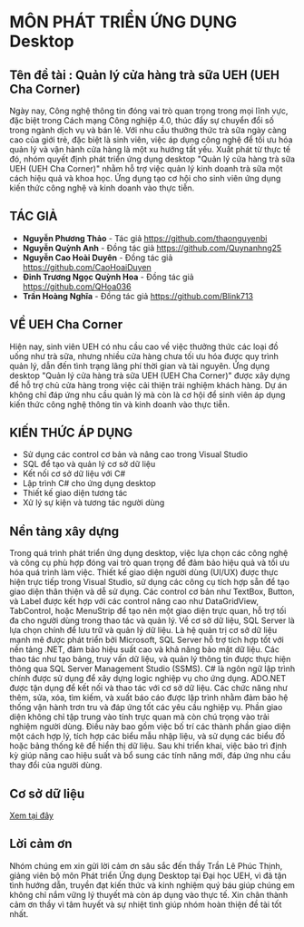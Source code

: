 
# MÔN PHÁT TRIỂN ỨNG DỤNG Desktop

## Tên đề tài : Quản lý cửa hàng trà sữa UEH (UEH Cha Corner)

Ngày nay, Công nghệ thông tin đóng vai trò quan trọng trong mọi lĩnh vực, đặc biệt trong Cách mạng Công nghiệp 4.0, thúc đẩy sự chuyển đổi số trong ngành dịch vụ và bán lẻ. Với nhu cầu thưởng thức trà sữa ngày càng cao của giới trẻ, đặc biệt là sinh viên, việc áp dụng công nghệ để tối ưu hóa quản lý và vận hành cửa hàng là một xu hướng tất yếu. Xuất phát từ thực tế đó, nhóm quyết định phát triển ứng dụng desktop "Quản lý cửa hàng trà sữa UEH (UEH Cha Corner)" nhằm hỗ trợ việc quản lý kinh doanh trà sữa một cách hiệu quả và khoa học. Ứng dụng tạo cơ hội cho sinh viên ứng dụng kiến thức công nghệ và kinh doanh vào thực tiễn.


## TÁC GIẢ

* **Nguyễn Phương Thảo** - Tác giả <https://github.com/thaonguyenbi>
* **Nguyễn Quỳnh Anh** - Đồng tác giả  <https://github.com/Quynanhng25>
* **Nguyễn Cao Hoài Duyên** - Đồng tác giả <https://github.com/CaoHoaiDuyen>
* **Đinh Trương Ngọc Quỳnh Hoa** - Đồng tác giả <https://github.com/QHoa036>
* **Trần Hoàng Nghĩa** - Đồng tác giả <https://github.com/Blink713>

## VỀ UEH Cha Corner

Hiện nay, sinh viên UEH có nhu cầu cao về việc thưởng thức các loại đồ uống như trà sữa, nhưng nhiều cửa hàng chưa tối ưu hóa được quy trình quản lý, dẫn đến tình trạng lãng phí thời gian và tài nguyên. Ứng dụng desktop "Quản lý cửa hàng trà sữa UEH (UEH Cha Corner)" được xây dựng để hỗ trợ chủ cửa hàng trong việc cải thiện trải nghiệm khách hàng. Dự án không chỉ đáp ứng nhu cầu quản lý mà còn là cơ hội để sinh viên áp dụng kiến thức công nghệ thông tin và kinh doanh vào thực tiễn.

## KIẾN THỨC ÁP DỤNG

* Sử dụng các control cơ bản và nâng cao trong Visual Studio
* SQL để tạo và quản lý cơ sở dữ liệu
* Kết nối cơ sở dữ liệu với C#
* Lập trình C# cho ứng dụng desktop
* Thiết kế giao diện tương tác
* Xử lý sự kiện và tương tác người dùng

## Nền tảng xây dựng

Trong quá trình phát triển ứng dụng desktop, việc lựa chọn các công nghệ và công cụ phù hợp đóng vai trò quan trọng để đảm bảo hiệu quả và tối ưu hóa quá trình làm việc.
Thiết kế giao diện người dùng (UI/UX) được thực hiện trực tiếp trong Visual Studio, sử dụng các công cụ tích hợp sẵn để tạo giao diện thân thiện và dễ sử dụng. Các control cơ bản như TextBox, Button, và Label được kết hợp với các control nâng cao như DataGridView, TabControl, hoặc MenuStrip để tạo nên một giao diện trực quan, hỗ trợ tối đa cho người dùng trong thao tác và quản lý.
Về cơ sở dữ liệu, SQL Server là lựa chọn chính để lưu trữ và quản lý dữ liệu. Là hệ quản trị cơ sở dữ liệu mạnh mẽ được phát triển bởi Microsoft, SQL Server hỗ trợ tích hợp tốt với nền tảng .NET, đảm bảo hiệu suất cao và khả năng bảo mật dữ liệu. Các thao tác như tạo bảng, truy vấn dữ liệu, và quản lý thông tin được thực hiện thông qua SQL Server Management Studio (SSMS).
C# là ngôn ngữ lập trình chính được sử dụng để xây dựng logic nghiệp vụ cho ứng dụng. ADO.NET được tận dụng để kết nối và thao tác với cơ sở dữ liệu. Các chức năng như thêm, sửa, xóa, tìm kiếm, và xuất báo cáo được lập trình nhằm đảm bảo hệ thống vận hành trơn tru và đáp ứng tốt các yêu cầu nghiệp vụ.
Phần giao diện không chỉ tập trung vào tính trực quan mà còn chú trọng vào trải nghiệm người dùng. Điều này bao gồm việc bố trí các thành phần giao diện một cách hợp lý, tích hợp các biểu mẫu nhập liệu, và sử dụng các biểu đồ hoặc bảng thống kê để hiển thị dữ liệu.
Sau khi triển khai, việc bảo trì định kỳ giúp nâng cao hiệu suất và bổ sung các tính năng mới, đáp ứng nhu cầu thay đổi của người dùng.

## Cơ sở dữ liệu

[Xem tại đây](https://drive.google.com/file/d/1V73b4POEhpo3ghm88Q8X-2hC43bw8ctP/view?usp=sharing)



## Lời cảm ơn

Nhóm chúng em xin gửi lời cảm ơn sâu sắc đến thầy Trần Lê Phúc Thịnh, giảng viên bộ môn Phát triển Ứng dụng Desktop tại Đại học UEH, vì đã tận tình hướng dẫn, truyền đạt kiến thức và kinh nghiệm quý báu giúp chúng em không chỉ nắm vững lý thuyết mà còn áp dụng vào thực tế. Xin chân thành cảm ơn thầy vì tâm huyết và sự nhiệt tình giúp nhóm hoàn thiện đề tài tốt nhất.
